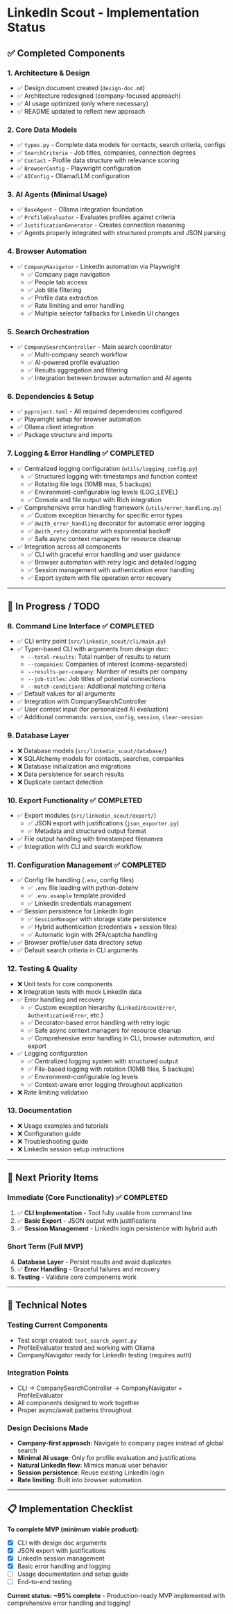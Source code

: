 # LinkedIn Scout - Implementation Status

## ✅ Completed Components

### 1. Architecture & Design
- ✅ Design document created (`design-doc.md`)
- ✅ Architecture redesigned (company-focused approach)
- ✅ AI usage optimized (only where necessary)
- ✅ README updated to reflect new approach

### 2. Core Data Models
- ✅ `types.py` - Complete data models for contacts, search criteria, configs
- ✅ `SearchCriteria` - Job titles, companies, connection degrees
- ✅ `Contact` - Profile data structure with relevance scoring
- ✅ `BrowserConfig` - Playwright configuration
- ✅ `AIConfig` - Ollama/LLM configuration

### 3. AI Agents (Minimal Usage)
- ✅ `BaseAgent` - Ollama integration foundation
- ✅ `ProfileEvaluator` - Evaluates profiles against criteria
- ✅ `JustificationGenerator` - Creates connection reasoning
- ✅ Agents properly integrated with structured prompts and JSON parsing

### 4. Browser Automation
- ✅ `CompanyNavigator` - LinkedIn automation via Playwright
  - ✅ Company page navigation
  - ✅ People tab access
  - ✅ Job title filtering
  - ✅ Profile data extraction
  - ✅ Rate limiting and error handling
  - ✅ Multiple selector fallbacks for LinkedIn UI changes

### 5. Search Orchestration
- ✅ `CompanySearchController` - Main search coordinator
  - ✅ Multi-company search workflow
  - ✅ AI-powered profile evaluation
  - ✅ Results aggregation and filtering
  - ✅ Integration between browser automation and AI agents

### 6. Dependencies & Setup
- ✅ `pyproject.toml` - All required dependencies configured
- ✅ Playwright setup for browser automation
- ✅ Ollama client integration
- ✅ Package structure and imports

### 7. Logging & Error Handling ✅ COMPLETED
- ✅ Centralized logging configuration (`utils/logging_config.py`)
  - ✅ Structured logging with timestamps and function context
  - ✅ Rotating file logs (10MB max, 5 backups) 
  - ✅ Environment-configurable log levels (LOG_LEVEL)
  - ✅ Console and file output with Rich integration
- ✅ Comprehensive error handling framework (`utils/error_handling.py`)
  - ✅ Custom exception hierarchy for specific error types
  - ✅ `@with_error_handling` decorator for automatic error logging
  - ✅ `@with_retry` decorator with exponential backoff
  - ✅ Safe async context managers for resource cleanup
- ✅ Integration across all components
  - ✅ CLI with graceful error handling and user guidance
  - ✅ Browser automation with retry logic and detailed logging
  - ✅ Session management with authentication error handling
  - ✅ Export system with file operation error recovery

---

## 🚧 In Progress / TODO

### 8. Command Line Interface ✅ COMPLETED
- ✅ CLI entry point (`src/linkedin_scout/cli/main.py`)
- ✅ Typer-based CLI with arguments from design doc:
  - `--total-results`: Total number of results to return
  - `--companies`: Companies of interest (comma-separated)
  - `--results-per-company`: Number of results per company  
  - `--job-titles`: Job titles of potential connections
  - `--match-conditions`: Additional matching criteria
- ✅ Default values for all arguments
- ✅ Integration with CompanySearchController
- ✅ User context input (for personalized AI evaluation)
- ✅ Additional commands: `version`, `config`, `session`, `clear-session`

### 9. Database Layer
- ❌ Database models (`src/linkedin_scout/database/`)
- ❌ SQLAlchemy models for contacts, searches, companies
- ❌ Database initialization and migrations
- ❌ Data persistence for search results
- ❌ Duplicate contact detection

### 10. Export Functionality ✅ COMPLETED
- ✅ Export modules (`src/linkedin_scout/export/`)
  - ✅ JSON export with justifications (`json_exporter.py`)
  - ✅ Metadata and structured output format
- ✅ File output handling with timestamped filenames
- ✅ Integration with CLI and search workflow

### 11. Configuration Management ✅ COMPLETED
- ✅ Config file handling (`.env`, config files)
  - ✅ `.env` file loading with python-dotenv
  - ✅ `.env.example` template provided
  - ✅ LinkedIn credentials management
- ✅ Session persistence for LinkedIn login
  - ✅ `SessionManager` with storage state persistence
  - ✅ Hybrid authentication (credentials + session files)
  - ✅ Automatic login with 2FA/captcha handling
- ✅ Browser profile/user data directory setup
- ✅ Default search criteria in CLI arguments

### 12. Testing & Quality
- ❌ Unit tests for core components
- ❌ Integration tests with mock LinkedIn data
- ✅ Error handling and recovery
  - ✅ Custom exception hierarchy (`LinkedInScoutError`, `AuthenticationError`, etc.)
  - ✅ Decorator-based error handling with retry logic
  - ✅ Safe async context managers for resource cleanup
  - ✅ Comprehensive error handling in CLI, browser automation, and export
- ✅ Logging configuration
  - ✅ Centralized logging system with structured output
  - ✅ File-based logging with rotation (10MB files, 5 backups)
  - ✅ Environment-configurable log levels
  - ✅ Context-aware error logging throughout application
- ❌ Rate limiting validation

### 13. Documentation
- ❌ Usage examples and tutorials
- ❌ Configuration guide
- ❌ Troubleshooting guide
- ❌ LinkedIn session setup instructions

---

## 🎯 Next Priority Items

### Immediate (Core Functionality) ✅ COMPLETED
1. ✅ **CLI Implementation** - Tool fully usable from command line
2. ✅ **Basic Export** - JSON output with justifications 
3. ✅ **Session Management** - LinkedIn login persistence with hybrid auth

### Short Term (Full MVP)
4. **Database Layer** - Persist results and avoid duplicates
5. ✅ **Error Handling** - Graceful failures and recovery
6. **Testing** - Validate core components work

---

## 🔧 Technical Notes

### Testing Current Components
- Test script created: `test_search_agent.py` 
- ProfileEvaluator tested and working with Ollama
- CompanyNavigator ready for LinkedIn testing (requires auth)

### Integration Points
- CLI → CompanySearchController → CompanyNavigator + ProfileEvaluator
- All components designed to work together
- Proper async/await patterns throughout

### Design Decisions Made
- **Company-first approach**: Navigate to company pages instead of global search
- **Minimal AI usage**: Only for profile evaluation and justifications
- **Natural LinkedIn flow**: Mimics manual user behavior
- **Session persistence**: Reuse existing LinkedIn login
- **Rate limiting**: Built into browser automation

---

## 📋 Implementation Checklist

**To complete MVP (minimum viable product):**
- [x] CLI with design doc arguments
- [x] JSON export with justifications  
- [x] LinkedIn session management
- [x] Basic error handling and logging
- [ ] Usage documentation and setup guide
- [ ] End-to-end testing

**Current status: ~95% complete** - Production-ready MVP implemented with comprehensive error handling and logging!